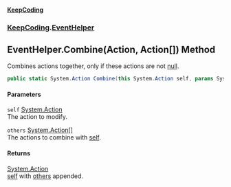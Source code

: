 #### [KeepCoding](index.md 'index')
### [KeepCoding](KeepCoding.md 'KeepCoding').[EventHelper](EventHelper.md 'KeepCoding.EventHelper')
## EventHelper.Combine(Action, Action[]) Method
Combines actions together, only if these actions are not [null](https://docs.microsoft.com/en-us/dotnet/csharp/language-reference/keywords/null 'https://docs.microsoft.com/en-us/dotnet/csharp/language-reference/keywords/null').  
```csharp
public static System.Action Combine(this System.Action self, params System.Action[] others);
```
#### Parameters
<a name='KeepCoding_EventHelper_Combine(System_Action_System_Action__)_self'></a>
`self` [System.Action](https://docs.microsoft.com/en-us/dotnet/api/System.Action 'System.Action')  
The action to modify.
  
<a name='KeepCoding_EventHelper_Combine(System_Action_System_Action__)_others'></a>
`others` [System.Action](https://docs.microsoft.com/en-us/dotnet/api/System.Action 'System.Action')[[]](https://docs.microsoft.com/en-us/dotnet/api/System.Array 'System.Array')  
The actions to combine with [self](EventHelper_Combine_qg59gQjIcn66aZI_PsROHQ.md#KeepCoding_EventHelper_Combine(System_Action_System_Action__)_self 'KeepCoding.EventHelper.Combine(System.Action, System.Action[]).self').
  
#### Returns
[System.Action](https://docs.microsoft.com/en-us/dotnet/api/System.Action 'System.Action')  
[self](EventHelper_Combine_qg59gQjIcn66aZI_PsROHQ.md#KeepCoding_EventHelper_Combine(System_Action_System_Action__)_self 'KeepCoding.EventHelper.Combine(System.Action, System.Action[]).self') with [others](EventHelper_Combine_qg59gQjIcn66aZI_PsROHQ.md#KeepCoding_EventHelper_Combine(System_Action_System_Action__)_others 'KeepCoding.EventHelper.Combine(System.Action, System.Action[]).others') appended.
